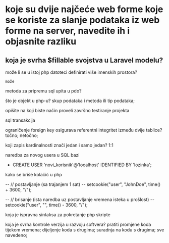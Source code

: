 # koje su dvije najčeće web forme koje se koriste za slanje podataka iz web forme na server, navedite ih i objasnite razliku
 
koja je svrha $fillable svojstva u Laravel modelu?
- 
 
može li se u istoj php datoteci definirati više imenskih prostora?
```
može
 ```
metoda za pripremu sql upita u pdo?
 
što je objekt u php-u?
skup podataka i metoda ili tip podataka;
 
opišite na koji biste način proveli završno testiranje projekta
 
sql transakcija
 
ograničenje foreign key osigurava referentni integritet između dvije tablice? točno; netočno;
 
koji zapis kardinalnosti znači jedan i samo jedan? 1:1
 
naredba za novog usera u SQL bazi
- CREATE USER 'novi_korisnik'@'localhost' IDENTIFIED BY 'lozinka';
 
kako se briše kolačić u php

-- // postavljanje (sa trajanjem 1 sat)
-- setcookie("user", "JohnDoe", time() + 3600, "/");

-- // brisanje (ista naredba uz postavljanje vremena isteka u prošlost)
-- setcookie("user", "", time() - 3600, "/");
 
koja je ispravna sintaksa za pokretanje php skripte
 
koja je svrha kontrole verzija u razvoju softvera?
pratiti promjene koda tijekom vremena;
dijeljenje koda s drugima;
suradnja na kodu s drugima;
sve navedeno;

